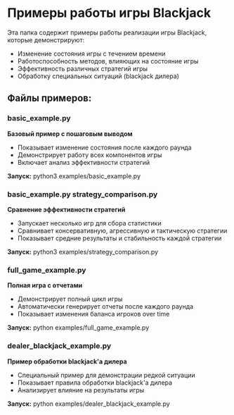 # Примеры работы игры Blackjack

Эта папка содержит примеры работы реализации игры Blackjack, которые демонстрируют:

- Изменение состояния игры с течением времени
- Работоспособность методов, влияющих на состояние игры
- Эффективность различных стратегий игры
- Обработку специальных ситуаций (blackjack дилера)

## Файлы примеров:

### basic_example.py
**Базовый пример с пошаговым выводом**
- Показывает изменение состояния после каждого раунда
- Демонстрирует работу всех компонентов игры
- Включает анализ эффективности стратегий

**Запуск:**
python3 examples/basic_example.py

### basic_example.py strategy_comparison.py
**Сравнение эффективности стратегий**
- Запускает несколько игр для сбора статистики
- Сравнивает консервативную, агрессивную и тактическую стратегии
- Показывает средние результаты и стабильность каждой стратегии

**Запуск:**
python3 examples/strategy_comparison.py

### full_game_example.py
**Полная игра с отчетами**
- Демонстрирует полный цикл игры
- Автоматически генерирует отчеты после каждого раунда
- Показывает изменения баланса игроков over time

**Запуск:**
python examples/full_game_example.py

### dealer_blackjack_example.py
**Пример обработки blackjack'а дилера**
- Специальный пример для демонстрации редкой ситуации
- Показывает правила обработки blackjack'а дилера
- Анализирует влияние на результаты игры

**Запуск:**
python examples/dealer_blackjack_example.py
